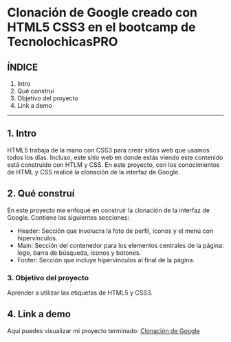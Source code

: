 # Clonación de Google creado con HTML5 CSS3 en el bootcamp de TecnolochicasPRO
## ÍNDICE
1. Intro
2. Qué construí
3. Objetivo del proyecto
4. Link a demo
****
## 1. Intro
HTML5 trabaja de la mano con CSS3 para crear sitios web que usamos todos los días. Incluso, este sitio web en donde estás viendo este contenido está construido con HTLM y CSS. 
En este proyecto, con los conocimientos de HTML y CSS realicé la clonación de la interfaz de Google.
 
 ## 2. Qué construí
 En este proyecto me enfoqué en construir la clonación de la interfaz de Google. 
 Contiene las siguientes secciones:
 
 * Header: Sección que involucra la foto de perfil, íconos y el menú con hipervínculos.
 * Main: Sección del contenedor para los elementos centrales de la página: logo, barra de búsqueda, íconos y botones.
 * Footer: Sección que incluye hipervínculos al final de la página.
 
 ### 3. Objetivo del proyecto
 Aprender a utilizar las etiquetas de HTML5 y CSS3. 
 
 ## 4. Link a demo
 Aquí puedes visualizar mi proyecto terminado: [Clonación de Google](https://shiny-granita-02b068.netlify.app/)
 
